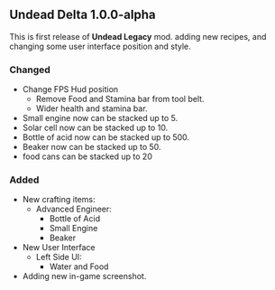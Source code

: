 ## Undead Delta 1.0.0-alpha

This is first release of **Undead Legacy** mod. adding new recipes, and changing some user interface position and style.

### Changed

- Change FPS Hud position
    - Remove Food and Stamina bar from tool belt.
    - Wider health and stamina bar.
- Small engine now can be stacked up to 5.
- Solar cell now can be stacked up to 10.
- Bottle of acid now can be stacked up to 500.
- Beaker now can be stacked up to 50.
- food cans can be stacked up to 20

### Added

- New crafting items:
    - Advanced Engineer:
        - Bottle of Acid
        - Small Engine
        - Beaker
- New User Interface
    - Left Side UI:
        - Water and Food
- Adding new in-game screenshot.
